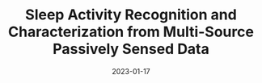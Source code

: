 ---
title: "Sleep Activity Recognition and Characterization from Multi-Source Passively Sensed Data"
collection: publications
permalink: /publications/preprint_HHMM_sleep
excerpt: ''
date: 2023-01-17
venue: Currently under review (preprint available soon!)
paperurl: ''
citation: Available soon!
---
